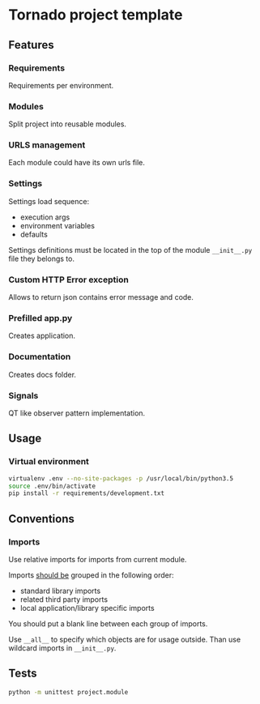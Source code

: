 # Tornado project template

## Features

### Requirements

Requirements per environment.

### Modules

Split project into reusable modules.

### URLS management

Each module could have its own urls file.

### Settings

Settings load sequence:

- execution args
- environment variables
- defaults

Settings definitions must be located in the top of the module ```__init__.py``` file they belongs to.

### Custom HTTP Error exception

Allows to return json contains error message and code.

### Prefilled app.py

Creates application.

### Documentation

Creates docs folder.

### Signals

QT like observer pattern implementation.

## Usage

### Virtual environment

```bash
virtualenv .env --no-site-packages -p /usr/local/bin/python3.5
source .env/bin/activate
pip install -r requirements/development.txt
```

## Conventions

### Imports

Use relative imports for imports from current module.

Imports [should be](https://www.python.org/dev/peps/pep-0008/#imports) grouped in the following order:

- standard library imports
- related third party imports
- local application/library specific imports

You should put a blank line between each group of imports.

Use ```__all__``` to specify which objects are for usage outside. Than use wildcard imports in ```__init__.py```. 

## Tests

```bash
python -m unittest project.module
```
